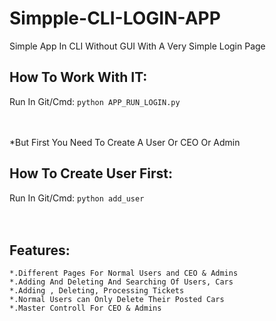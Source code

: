 # Simpple-CLI-LOGIN-APP
Simple App In CLI Without GUI With A  Very Simple Login Page



## How To Work With IT:
  Run In Git/Cmd: <code>python APP_RUN_LOGIN.py</code><br><br><br>
  
  *But First You Need To Create A User Or CEO Or Admin

## How To Create User First:
  Run In Git/Cmd: <code>python add_user</code><br><br><br>

## Features:
    *.Different Pages For Normal Users and CEO & Admins
    *.Adding And Deleting And Searching Of Users, Cars
    *.Adding , Deleting, Processing Tickets
    *.Normal Users can Only Delete Their Posted Cars
    *.Master Controll For CEO & Admins
